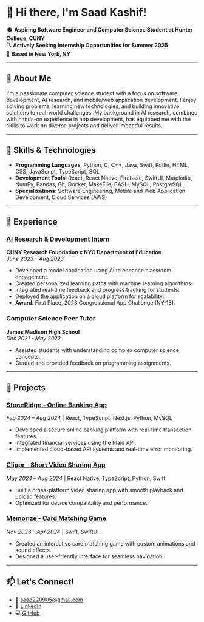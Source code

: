 # 👋 Hi there, I'm Saad Kashif!

🎓 **Aspiring Software Engineer and Computer Science Student at Hunter College, CUNY**  
🔍 **Actively Seeking Internship Opportunities for Summer 2025**  
📍 **Based in New York, NY**

---

## 🏫 About Me
I'm a passionate computer science student with a focus on software development, AI research, and mobile/web application development. I enjoy solving problems, learning new technologies, and building innovative solutions to real-world challenges. My background in AI research, combined with hands-on experience in app development, has equipped me with the skills to work on diverse projects and deliver impactful results.

---

## 🔧 Skills & Technologies

- **Programming Languages**: Python, C, C++, Java, Swift, Kotlin, HTML, CSS, JavaScript, TypeScript, SQL
- **Development Tools**: React, React Native, Firebase, SwiftUI, Matplotlib, NumPy, Pandas, Git, Docker, MakeFile, BASH, MySQL, PostgreSQL
- **Specializations**: Software Engineering, Mobile and Web Application Development, Cloud Services (AWS)

---

## 💼 Experience

### AI Research & Development Intern  
**CUNY Research Foundation x NYC Department of Education**  
*June 2023 – Aug 2023*  
- Developed a model application using AI to enhance classroom engagement.
- Created personalized learning paths with machine learning algorithms.
- Integrated real-time feedback and progress tracking for students.
- Deployed the application on a cloud platform for scalability.
- **Award**: First Place, 2023 Congressional App Challenge (NY-13).

### Computer Science Peer Tutor  
**James Madison High School**  
*Dec 2021 - May 2022*  
- Assisted students with understanding complex computer science concepts.
- Graded and provided feedback on programming assignments.

---

## 📂 Projects

### [StoneRidge - Online Banking App](https://github.com/Saad220905/StoneRidge)  
*Feb 2024 – Aug 2024* | React, TypeScript, Next.js, Python, MySQL  
- Developed a secure online banking platform with real-time transaction features.
- Integrated financial services using the Plaid API.
- Implemented cloud-based API systems and real-time error monitoring.

### [Clippr - Short Video Sharing App](https://github.com/Saad220905/Clippr)  
*May 2024 – Aug 2024* | React Native, TypeScript, Python, Swift  
- Built a cross-platform video sharing app with smooth playback and upload features.
- Optimized for device compatibility and performance.

### [Memorize - Card Matching Game](https://github.com/Saad220905/Memorize-App)  
*Nov 2023 – Apr 2024* | Swift, SwiftUI  
- Created an interactive card matching game with custom animations and sound effects.
- Designed a user-friendly interface for seamless navigation.

---

## 📫 Let's Connect!

- 📧 [saad220905@gmail.com](mailto:saad220905@gmail.com)
- 💼 [LinkedIn](https://linkedin.com/in/saad220905)
- 💻 [GitHub](https://github.com/Saad220905)


<!--
**Saad220905/Saad220905** is a ✨ _special_ ✨ repository because its `README.md` (this file) appears on your GitHub profile.

Here are some ideas to get you started:

- 🔭 I’m currently working on ...
- 🌱 I’m currently learning ...
- 👯 I’m looking to collaborate on ...
- 🤔 I’m looking for help with ...
- 💬 Ask me about ...
- 📫 How to reach me: ...
- 😄 Pronouns: ...
- ⚡ Fun fact: ...
-->
